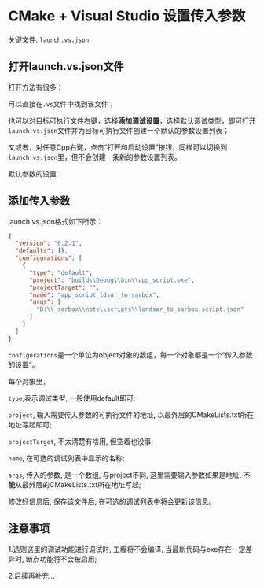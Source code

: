 # CMake + Visual Studio 设置传入参数

关键文件: `launch.vs.json`

## 打开launch.vs.json文件

打开方法有很多：

可以直接在`.vs`文件中找到该文件；

也可以对目标可执行文件右键，选择**添加调试设置**，选择默认调试类型，即可打开`launch.vs.json`文件并为目标可执行文件创建一个默认的参数设置列表；

又或者，对任意Cpp右键，点击“打开和启动设置”按钮，同样可以切换到`launch.vs.json`里，但不会创建一条新的参数设置列表。

默认参数的设置：

## 添加传入参数

launch.vs.json格式如下所示：

```json
{
  "version": "0.2.1",
  "defaults": {},
  "configurations": [
    {
      "type": "default",
      "project": "build\\Debug\\bin\\app_script.exe",
      "projectTarget": "",
      "name": "app_script_ldsar_to_sarbox",
      "args": [
        "D:\\_sarbox\\note\\scripts\\landsar_to_sarbox.script.json"
      ]
    }
  ]
}
```

`configurations`是一个单位为object对象的数组，每一个对象都是一个“传入参数的设置”。

每个对象里，

`type`,表示调试类型, 一般使用default即可;

`project`, 输入需要传入参数的可执行文件的地址, 以最外层的CMakeLists.txt所在地址写起即可;

`projectTarget`, 不太清楚有啥用, 但空着也没事;

`name`, 在可选的调试列表中显示的名称;

`args`, 传入的参数, 是一个数组, 与project不同, 这里需要输入参数如果是地址, **不能**从最外层的CMakeLists.txt所在地址写起;

修改好信息后, 保存该文件后, 在可选的调试列表中将会更新该信息。

## 注意事项

1.选则这里的调试功能进行调试时, 工程将不会编译, 当最新代码与exe存在一定差异时, 断点功能将不会被启用;

2.后续再补充...
